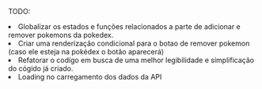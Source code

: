 TODO:

<li>Globalizar os estados e funções relacionados a parte de adicionar e remover pokemons da pokedex.</li>
<li>Criar uma renderização condicional para o botao de remover pokemon (caso ele esteja na pokédex o botão aparecerá)</li>
<li> Refatorar o codígo em busca de uma melhor legibilidade e simplificação do cógido já criado.</li>
<li> Loading no carregamento dos dados da API</li>
